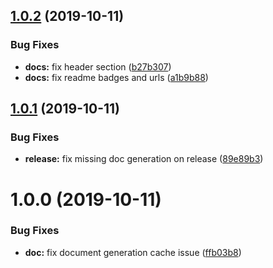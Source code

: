 ## [1.0.2](https://github.com/jessling/duration/compare/v1.0.1...v1.0.2) (2019-10-11)


### Bug Fixes

* **docs:** fix header section ([b27b307](https://github.com/jessling/duration/commit/b27b30717a6e6b605a9629ffec9d10e9a6a8f574))
* **docs:** fix readme badges and urls ([a1b9b88](https://github.com/jessling/duration/commit/a1b9b88a32307cb3bd5c6dcd1ce45956fe3cd23c))

## [1.0.1](https://github.com/jessling/duration/compare/v1.0.0...v1.0.1) (2019-10-11)


### Bug Fixes

* **release:** fix missing doc generation on release ([89e89b3](https://github.com/jessling/duration/commit/89e89b3aadc15a98d0e71be598d4fd8469c6ef57))

# 1.0.0 (2019-10-11)


### Bug Fixes

* **doc:** fix document generation cache issue ([ffb03b8](https://github.com/jessling/duration/commit/ffb03b85164a3fce40686c5d798a44e03df254ef))
